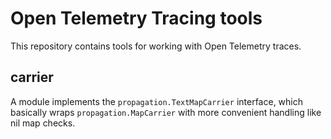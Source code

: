 # Open Telemetry Tracing tools

This repository contains tools for working with Open Telemetry traces.

## carrier

A module implements the `propagation.TextMapCarrier` interface, which basically wraps `propagation.MapCarrier` with more convenient handling like nil map checks.

